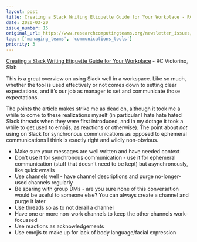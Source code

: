 ```yaml
---
layout: post
title: Creating a Slack Writing Etiquette Guide for Your Workplace - RC Victorino, Slab
date: 2020-03-20
issue_number: 15
original_url: https://www.researchcomputingteams.org/newsletter_issues/0015
tags: ['managing_teams', 'communications_tools']
priority: 3
---
```


<!-- markdownlint-disable MD033 -->
<!-- markdownlint-disable MD041 -->
<!-- markdownlint-disable MD049 -->

[Creating a Slack Writing Etiquette Guide for Your Workplace](https://slab.com/blog/slack-etiquette-guide/) - RC Victorino, Slab

This is a great overview on using Slack well in a workspace.  Like so much, whether the tool is used effectively or not comes down to setting clear expectations, and it’s our job as manager to set and communicate those expectations.

The points the article makes strike me as dead on, although it took me a while to come to these realizations myself (in particular I hate hate hated Slack threads when they were first introduced, and in my dotage it took a while to get used to emojis, as reactions or otherwise).  The point about *not* using on Slack for synchronous communications as opposed to ephemeral communications I think is exactly right and wildly non-obvious.

- Make sure your messages are well written and have needed context
- Don’t use it for synchronous communication - use it for ephemeral communication (stuff that doesn’t need to be kept) but asynchronously, like quick emails
- Use channels well - have channel descriptions and purge no-longer-used channels regularly
- Be sparing with group DMs - are you sure none of this conversation would be useful to someone else?  You can always create a channel and purge it later
- Use threads so as to not derail a channel
- Have one or more non-work channels to keep the other channels work-focussed
- Use reactions as acknowledgements
- Use emojis to make up for lack of body language/facial expression